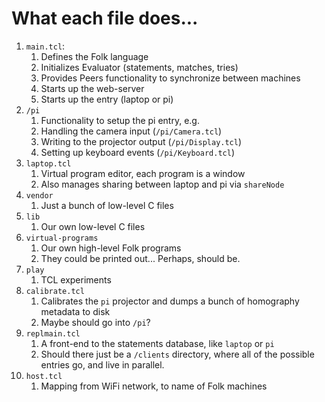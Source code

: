 # What each file does...

1. `main.tcl`:
    1. Defines the Folk language
    2. Initializes Evaluator (statements, matches, tries)
    3. Provides Peers functionality to synchronize between machines
    4. Starts up the web-server
    5. Starts up the entry (laptop or pi)
2. `/pi`
    1. Functionality to setup the pi entry, e.g.
    2. Handling the camera input (`/pi/Camera.tcl`)
    3. Writing to the projector output (`/pi/Display.tcl`)
    4. Setting up keyboard events (`/pi/Keyboard.tcl`)
3. `laptop.tcl`
    1. Virtual program editor, each program is a window
    2. Also manages sharing between laptop and pi via `shareNode`
4. `vendor`
    1. Just a bunch of low-level C files
5. `lib`
    1. Our own low-level C files
6. `virtual-programs`
    1. Our own high-level Folk programs
    2. They could be printed out... Perhaps, should be.
7. `play`
    1. TCL experiments
8. `calibrate.tcl`
    1. Calibrates the `pi` projector and dumps a bunch of homography metadata
       to disk
    2. Maybe should go into `/pi`?
9. `replmain.tcl`
    1. A front-end to the statements database, like `laptop` or `pi`
    2. Should there just be a `/clients` directory, where all of the possible
       entries go, and live in parallel.
10. `host.tcl`
    1. Mapping from WiFi network, to name of Folk machines
